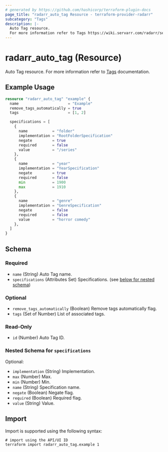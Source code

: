 ```yaml
---
# generated by https://github.com/hashicorp/terraform-plugin-docs
page_title: "radarr_auto_tag Resource - terraform-provider-radarr"
subcategory: "Tags"
description: |-
  Auto Tag resource.
  For more information refer to Tags https://wiki.servarr.com/radarr/settings#tags documentation.
---
```


# radarr_auto_tag (Resource)

<!-- subcategory:Tags -->
Auto Tag resource.
For more information refer to [Tags](https://wiki.servarr.com/radarr/settings#tags) documentation.

## Example Usage

```terraform
resource "radarr_auto_tag" "example" {
  name                      = "Example"
  remove_tags_automatically = true
  tags                      = [1, 2]

  specifications = [
    {
      name           = "folder"
      implementation = "RootFolderSpecification"
      negate         = true
      required       = false
      value          = "/series"
    },
    {
      name           = "year"
      implementation = "YearSpecification"
      negate         = true
      required       = false
      min            = 1900
      max            = 1910
    },
    {
      name           = "genre"
      implementation = "GenreSpecification"
      negate         = false
      required       = false
      value          = "horror comedy"
    },
  ]
}
```

<!-- schema generated by tfplugindocs -->
## Schema

### Required

- `name` (String) Auto Tag name.
- `specifications` (Attributes Set) Specifications. (see [below for nested schema](#nestedatt--specifications))

### Optional

- `remove_tags_automatically` (Boolean) Remove tags automatically flag.
- `tags` (Set of Number) List of associated tags.

### Read-Only

- `id` (Number) Auto Tag ID.

<a id="nestedatt--specifications"></a>
### Nested Schema for `specifications`

Optional:

- `implementation` (String) Implementation.
- `max` (Number) Max.
- `min` (Number) Min.
- `name` (String) Specification name.
- `negate` (Boolean) Negate flag.
- `required` (Boolean) Required flag.
- `value` (String) Value.

## Import

Import is supported using the following syntax:

```shell
# import using the API/UI ID
terraform import radarr_auto_tag.example 1
```

